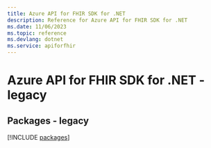 ```yaml
---
title: Azure API for FHIR SDK for .NET
description: Reference for Azure API for FHIR SDK for .NET
ms.date: 11/06/2023
ms.topic: reference
ms.devlang: dotnet
ms.service: apiforfhir
---
```

# Azure API for FHIR SDK for .NET - legacy
## Packages - legacy
[!INCLUDE [packages](api-for-fhir-index.md)]